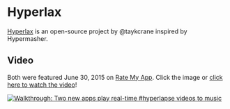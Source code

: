 # Hyperlax

[Hyperlax](http://hyperlax.tv) is an open-source project by @taykcrane inspired by Hypermasher.

## Video
Both were featured June 30, 2015 on [Rate My App](http://ratemyapp.com). Click the image or [click here to watch the video](http://ratemyapp.com/video/6K_HgG_Xmf8/Walkthrough-Two-new-apps-play-realtime-hyperlapse-videos-to-music)!

[![Walkthrough: Two new apps play real-time #hyperlapse videos to music](http://img.youtube.com/vi/6K_HgG_Xmf8/maxresdefault.jpg)](http://ratemyapp.com/video/6K_HgG_Xmf8/Walkthrough-Two-new-apps-play-realtime-hyperlapse-videos-to-music "Click to watch video")

